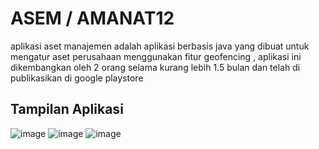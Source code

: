 # ASEM / AMANAT12

aplikasi aset manajemen adalah aplikasi berbasis java yang dibuat untuk mengatur aset perusahaan menggunakan fitur geofencing , aplikasi ini dikembangkan oleh 2 orang selama kurang lebih 1.5 bulan dan telah di publikasikan di google playstore

## Tampilan Aplikasi
![image](https://github.com/mohammad-firmansyah/ASEM/assets/66255380/c83bf2f3-d572-4474-b96b-119f3dc4cccc)
![image](https://github.com/mohammad-firmansyah/ASEM/assets/66255380/e59c13ef-1377-4864-ac96-22d15b3e1aa0)
![image](https://github.com/mohammad-firmansyah/ASEM/assets/66255380/678ab010-c90c-4381-a562-0690e0663294)


